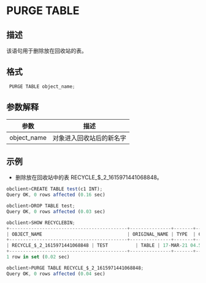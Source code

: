 PURGE TABLE 
================================



描述 
-----------

该语句用于删除放在回收站的表。

格式 
-----------

```javascript
 PURGE TABLE object_name;
```



参数解释 
-------------



|     参数      |      描述      |
|-------------|--------------|
| object_name | 对象进入回收站后的新名字 |



示例 
-----------

* 删除放在回收站中的表 RECYCLE_$_2_1615971441068848。

  




```javascript
obclient>CREATE TABLE test(c1 INT);
Query OK, 0 rows affected (0.16 sec)

obclient>DROP TABLE test;
Query OK, 0 rows affected (0.03 sec)

obclient>SHOW RECYCLEBIN;
+-------------------------------------------+---------------+-------+----------------------------+
| OBJECT_NAME                               | ORIGINAL_NAME | TYPE  | CREATETIME                 |
+-------------------------------------------+---------------+-------+----------------------------+
| RECYCLE_$_2_1615971441068848 | TEST          | TABLE | 17-MAR-21 04.57.21.068968 PM |
+-------------------------------------------+---------------+-------+----------------------------+
1 row in set (0.02 sec)

obclient>PURGE TABLE RECYCLE_$_2_1615971441068848;
Query OK, 0 rows affected (0.04 sec)
```



